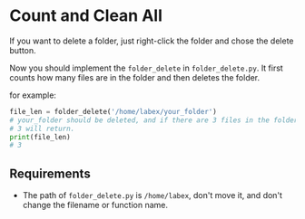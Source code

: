 # Count and Clean All

If you want to delete a folder, just right-click the folder and chose the delete button.

Now you should implement the `folder_delete` in `folder_delete.py`. It first counts how many files are in the folder and then deletes the folder.

for example:

```python
file_len = folder_delete('/home/labex/your_folder')
# your_folder should be deleted, and if there are 3 files in the folder,
# 3 will return.
print(file_len)
# 3
```

## Requirements

- The path of `folder_delete.py` is `/home/labex`, don't move it, and don't change the filename or function name.
